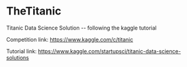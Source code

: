 # TheTitanic
Titanic Data Science Solution -- following the kaggle tutorial

Competition link: <https://www.kaggle.com/c/titanic>

Tutorial link: <https://www.kaggle.com/startupsci/titanic-data-science-solutions>
